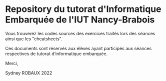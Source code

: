# Repository du tutorat d'Informatique Embarquée de l'IUT Nancy-Brabois
Vous trouverez les codes sources des exercices traités lors des séances ainsi que les "cheatsheets".

Ces documents sont réservés aux élèves ayant participés aux séances respectives de tutorat d’informatique embarquée.

Merci,

Sydney ROBAUX 2022
